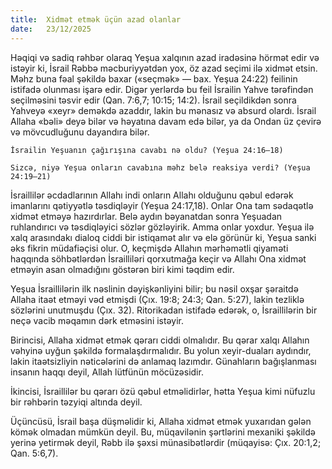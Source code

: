```yaml
---
title:  Xidmət etmək üçün azad olanlar
date:   23/12/2025
---
```


Həqiqi və sadiq rəhbər olaraq Yeşua xalqının azad iradəsinə hörmət edir və istəyir ki, İsrail Rəbbə məcburiyyətdən yox, öz azad seçimi ilə xidmət etsin. Məhz buna fəal şəkildə baxar («seçmək» — bax. Yeşua 24:22) feilinin istifadə olunması işarə edir. Digər yerlərdə bu feil İsrailin Yahve tərəfindən seçilməsini təsvir edir (Qan. 7:6,7; 10:15; 14:2). İsrail seçildikdən sonra Yahveyə «xeyr» deməkdə azaddır, lakin bu mənasız və absurd olardı. İsrail Allaha «bəli» deyə bilər və həyatına davam edə bilər, ya da Ondan üz çevirə və mövcudluğunu dayandıra bilər.

`İsrailin Yeşuanın çağırışına cavabı nə oldu? (Yeşua 24:16–18)`

`Sizcə, niyə Yeşua onların cavabına məhz belə reaksiya verdi? (Yeşua 24:19–21)`

İsraillilər əcdadlarının Allahı indi onların Allahı olduğunu qəbul edərək imanlarını qətiyyətlə təsdiqləyir (Yeşua 24:17,18). Onlar Ona tam sədaqətlə xidmət etməyə hazırdırlar. Belə aydın bəyanatdan sonra Yeşuadan ruhlandırıcı və təsdiqləyici sözlər gözləyirik. Amma onlar yoxdur. Yeşua ilə xalq arasındakı dialoq ciddi bir istiqamət alır və elə görünür ki, Yeşua sanki əks fikrin müdafiəçisi olur. O, keçmişdə Allahın mərhəmətli qiyaməti haqqında söhbətlərdən İsrailliləri qorxutmağa keçir və Allahı Ona xidmət etməyin asan olmadığını göstərən biri kimi təqdim edir.

Yeşua İsraillilərin ilk nəslinin dəyişkənliyini bilir; bu nəsil oxşar şəraitdə Allaha itaət etməyi vəd etmişdi (Çıx. 19:8; 24:3; Qan. 5:27), lakin tezliklə sözlərini unutmuşdu (Çıx. 32). Ritorikadan istifadə edərək, o, İsraillilərin bir neçə vacib məqamın dərk etməsini istəyir.

Birincisi, Allaha xidmət etmək qərarı ciddi olmalıdır. Bu qərar xalqı Allahın vəhyinə uyğun şəkildə formalaşdırmalıdır. Bu yolun xeyir-duaları aydındır, lakin itaətsizliyin nəticələrini də anlamaq lazımdır. Günahların bağışlanması insanın haqqı deyil, Allah lütfünün möcüzəsidir.

İkincisi, İsraillilər bu qərarı özü qəbul etməlidirlər, hətta Yeşua kimi nüfuzlu bir rəhbərin təzyiqi altında deyil.

Üçüncüsü, İsrail başa düşməlidir ki, Allaha xidmət etmək yuxarıdan gələn kömək olmadan mümkün deyil. Bu, müqavilənin şərtlərini mexaniki şəkildə yerinə yetirmək deyil, Rəbb ilə şəxsi münasibətlərdir (müqayisə: Çıx. 20:1,2; Qan. 5:6,7).